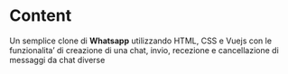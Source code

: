 # Content
Un semplice clone di **Whatsapp** utilizzando HTML, CSS e Vuejs con le funzionalita’ di creazione di una chat, invio, recezione e
cancellazione di messaggi da chat diverse
